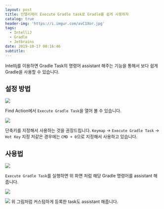 ```yaml
---
layout: post
title: 인텔리제이 Execute Gradle task로 Gradle를 쉽게 사용하자
catalog: true
header-img: 'https://i.imgur.com/avC1Xor.jpg'
tags:
  - IntelliJ
  - Gradle
  - Jetbrains
date: 2019-10-17 00:16:46
subtitle:
---
```


IntellIj를 이용하면 Gradle Task의 명령어 assistant 해주는 기능을 통해서 보다 쉽게 Gradle을 사용할 수 있습니다. 

## 설정 방법
![](https://github.com/cheese10yun/IntelliJ/raw/master/assets/execute-gradle-task.png)

Find Action에서 `Execute Gradle Task`을 열어 볼 수 있습니다.

![](https://github.com/cheese10yun/IntelliJ/raw/master/assets/gradle-tasks-hot-key.png)

단축키를 지정해서 사용하는 것을 권장드립니다. `Keymap` -> `Execute Gradle Task` -> `Hot Key` 지정
저같은 경우에는 `CMD + 0`으로 지정해서 사용하고 있습니다.

## 사용법

![](https://github.com/cheese10yun/IntelliJ/raw/master/assets/gradle-task-run-1.gif)

`Execute Gradle Task`를 실행하면 위 화면 처럼 해당 Gradle 명령어를 assistant 해줍니다.

![](https://github.com/cheese10yun/IntelliJ/raw/master/assets/costom-build.png)

![](https://github.com/cheese10yun/IntelliJ/raw/master/assets/gradle-task-run-2.gif)
위 그림처럼 커스텀하게 등록한 task도 assistant 해줍니다.
